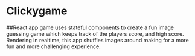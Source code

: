 # Clickygame
##React app game uses stateful components to create a fun image guessing game which keeps track of the players score, and high score. Rendering in realtime, this app shuffles images around making for a more fun and more challenging experience. 
